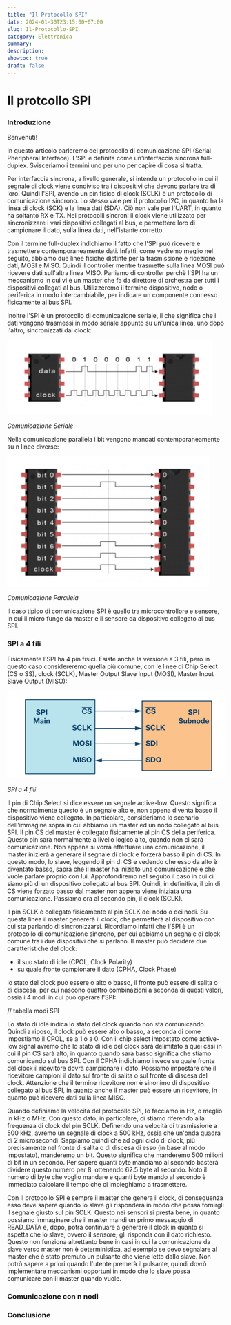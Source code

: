 ```yaml
---
title: "Il Protocollo SPI"
date: 2024-01-30T23:15:00+07:00
slug: Il-Protocollo-SPI
category: Elettronica
summary:
description: 
showtoc: true
draft: false
---
```



# Il protcollo SPI

### Introduzione
Benvenuti!

In questo articolo parleremo del protocollo di comunicazione SPI (Serial Pheripheral Interface). L'SPI è definita come un'interfaccia sincrona full-duplex. Svisceriamo i termini uno per uno per capire di cosa si tratta. 

Per interfaccia sincrona, a livello generale, si intende un protocollo in cui il segnale di clock viene condiviso tra i dispositivi che devono parlare tra di loro. Quindi l'SPI, avendo un pin fisico di clock (SCLK) è un protocollo di comunicazione sincrono. Lo stesso vale per il protocollo I2C, in quanto ha la linea di clock (SCK) e la linea dati (SDA). Ciò non vale per l'UART, in quanto ha soltanto RX e TX. Nei protocolli sincroni il clock viene utilizzato per sincronizzare i vari dispositivi collegati al bus, e permettere loro di campionare il dato, sulla linea dati, nell'istante corretto. 

Con il termine full-duplex indichiamo il fatto che l'SPI può ricevere e trasmettere contemporaneamente dati. Infatti, come vedremo meglio nel seguito, abbiamo due linee fisiche distinte per la trasmissione e ricezione dati, MOSI e MISO. Quindi il controller mentre trasmette sulla linea MOSI può ricevere dati sull'altra linea MISO. Parliamo di controller perchè l'SPI ha un meccanismo in cui vi è un master che fa da direttore di orchestra per tutti i dispositivi collegati al bus. Utilizzeremo il termine dispositivo, nodo o periferica in modo intercambiabile, per indicare un componente connesso fisicamente al bus SPI. 

Inoltre l'SPI è un protocollo di comunicazione seriale, il che significa che i dati vengono trasmessi in modo seriale appunto su un'unica linea, uno dopo l'altro, sincronizzati dal clock:

![Comunicazione seriale](/static/images/seriale.png)

*Comunicazione Seriale*

Nella comunicazione parallela i bit vengono mandati contemporaneamente su n linee diverse:

![Comunicazione parallela](/static/images/parallela.png)

*Comunicazione Parallela*

Il caso tipico di comunicazione SPI è quello tra microcontrollore e sensore, in cui il micro funge da master e il sensore da dispositivo collegato al bus SPI. 

### SPI a 4 fili
Fisicamente l'SPI ha 4 pin fisici. Esiste anche la versione a 3 fili, però in questo caso considereremo quella più comune, con le linee di Chip Select (CS o SS), clock (SCLK), Master Output Slave Input (MOSI), Master Input Slave Output (MISO):

![SPI a 4 fili](/static/images/spi-4-wire.png)

*SPI a 4 fili*

Il pin di Chip Select si dice essere un segnale active-low. Questo significa che normalmente questo è un segnale alto e, non appena diventa basso il dispositivo viene collegato. In particolare, consideriamo lo scenario dell'immagine sopra in cui abbiamo un master ed un nodo collegato al bus SPI. Il pin CS del master è collegato fisicamente al pin CS della periferica. Questo pin sarà normalmente a livello logico alto, quando non ci sarà comunicazione. Non appena si vorrà effettuare una comunicazione, il master inizierà a generare il segnale di clock e forzerà basso il pin di CS. In questo modo, lo slave, leggendo il pin di CS e vedendo che esso da alto è diventato basso, saprà che il master ha iniziato una comunicazione e che vuole parlare proprio con lui. Approfondiremo nel seguito il caso in cui ci siano più di un dispositivo collegato al bus SPI. Quindi, in definitiva, il pin di CS viene forzato basso dal master non appena viene iniziata una comunicazione. Passiamo ora al secondo pin, il clock (SCLK). 

Il pin SCLK è collegato fisicamente al pin SCLK del nodo o dei nodi. Su questa linea il master genererà il clock, che permetterà al dispositivo con cui sta parlando di sincronizzarsi. Ricordiamo infatti che l'SPI è un protocollo di comunicazione sincrono, per cui abbiamo un segnale di clock comune tra i due dispositivi che si parlano. Il master può decidere due caratteristiche del clock:

* il suo stato di idle (CPOL, Clock Polarity)
* su quale fronte campionare il dato (CPHA, Clock Phase)

lo stato del clock può essere o alto o basso, il fronte può essere di salita o di discesa, per cui nascono quattro combinazioni a seconda di questi valori, ossia i 4 modi in cui può operare l'SPI:

// tabella modi SPI

Lo stato di idle indica lo stato del clock quando non sta comunicando. Quindi a riposo, il clock può essere alto o basso, a seconda di come impostiamo il CPOL, se a 1 o a 0. Con il chip select impostato come active-low signal avremo che lo stato di idle del clock sarà delimitato a quei casi in cui il pin CS sarà alto, in quanto quando sarà basso significa che stiamo comunicando sul bus SPI. Con il CPHA indichiamo invece su quale fronte del clock il ricevitore dovrà campionare il dato. Possiamo impostare che il ricevitore campioni il dato sul fronte di salita o sul fronte di discesa del clock. Attenzione che il termine ricevitore non è sinonimo di dispositivo collegato al bus SPI, in quanto anche il master può essere un ricevitore, in quanto può ricevere dati sulla linea MISO. 

Quando definiamo la velocità del protocollo SPI, lo facciamo in Hz, o meglio in kHz o MHz. Con questo dato, in particolare, ci stiamo riferendo alla frequenza di clock del pin SCLK. Definendo una velocità di trasmissione a 500 kHz, avremo un segnale di clock a 500 kHz, ossia che un'onda quadra di 2 microsecondi. Sappiamo quindi che ad ogni ciclo di clock, più precisamente nel fronte di salita o di discesa di esso (in base al modo impostato), manderemo un bit. Questo significa che manderemo 500 milioni di bit in un secondo. Per sapere quanti byte mandiamo al secondo basterà dividere questo numero per 8, ottenendo 62.5 byte al secondo. Noto il numero di byte che voglio mandare e quanti byte mando al secondo è immediato calcolare il tempo che ci impieghiamo a trasmettere. 

Con il protocollo SPI è sempre il master che genera il clock, di conseguenza esso deve sapere quando lo slave gli risponderà in modo che possa fornirgli il segnale giusto sul pin SCLK. Questo nei sensori si presta bene, in quanto possiamo immaginare che il master mandi un primo messaggio di READ_DATA e, dopo, potrà continuare a generare il clock in quanto si aspetta che lo slave, ovvero il sensore, gli risponda con il dato richiesto. Questo non funziona altrettanto bene in casi in cui la comunicazione da slave verso master non è deterministica, ad esempio se devo segnalare al master che è stato premuto un pulsante che viene letto dallo slave. Non potrò sapere a priori quando l'utente premerà il pulsante, quindi dovrò implementare meccanismi opportuni in modo che lo slave possa comunicare con il master quando vuole. 

### Comunicazione con n nodi


### Conclusione

